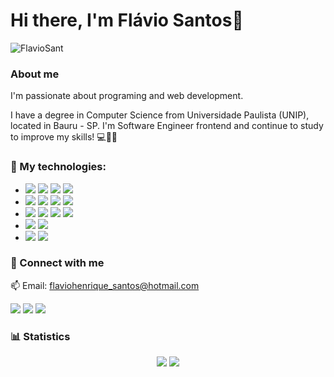 
# Hi there, I'm Flávio Santos👋

<p align="left">
 <img src="https://komarev.com/ghpvc/?username=FlavioSant&label=Profile%20views&color=blue&style=flat-square" alt="FlavioSant" />
</p>

### About me

I'm passionate about programing and web development.

I have a degree in Computer Science from Universidade Paulista (UNIP), located in Bauru - SP. I'm Software Engineer frontend and continue to study to improve my skills! 💻🚀💜

### 🚀 My technologies:

- [![](https://img.shields.io/badge/React-20232A?style=for-the-badge&logo=react&logoColor=61DAFB)]() [![](https://img.shields.io/badge/React_Native-20232A?style=for-the-badge&logo=react&logoColor=61DAFB)]() [![](https://img.shields.io/badge/next.js-000000?style=for-the-badge&logo=nextdotjs&logoColor=white)]() [![](https://img.shields.io/badge/Electron-2B2E3A?style=for-the-badge&logo=electron&logoColor=9FEAF9)]()
-  [![](https://img.shields.io/badge/Node.js-339933?style=for-the-badge&logo=nodedotjs&logoColor=white)]() [![](https://img.shields.io/badge/JavaScript-323330?style=for-the-badge&logo=javascript&logoColor=F7DF1E)]() [![](https://img.shields.io/badge/TypeScript-007ACC?style=for-the-badge&logo=typescript&logoColor=white)]() [![](https://img.shields.io/badge/GraphQl-E10098?style=for-the-badge&logo=graphql&logoColor=white)]()
- [![](https://img.shields.io/badge/HTML5-E34F26?style=for-the-badge&logo=html5&logoColor=white)]() [![](https://img.shields.io/badge/CSS3-1572B6?style=for-the-badge&logo=css3&logoColor=white)]() [![](https://img.shields.io/badge/styled--components-DB7093?style=for-the-badge&logo=styled-components&logoColor=white)]() [![](https://img.shields.io/badge/Figma-F24E1E?style=for-the-badge&logo=figma&logoColor=white)]()
- [![](https://img.shields.io/badge/Visual_Studio_Code-0078D4?style=for-the-badge&logo=visual%20studio%20code&logoColor=white)]() [![](https://img.shields.io/badge/Docker-2CA5E0?style=for-the-badge&logo=docker&logoColor=white)]()
- [![](https://img.shields.io/badge/Yarn-2C8EBB?style=for-the-badge&logo=yarn&logoColor=white)]() [![](https://img.shields.io/badge/npm-CB3837?style=for-the-badge&logo=npm&logoColor=white)]()

### 📲 Connect with me
 :mailbox: Email: flaviohenrique_santos@hotmail.com<br/>
 
[![](https://img.shields.io/badge/LinkedIn-0077B5?style=for-the-badge&logo=linkedin&logoColor=white)](https://www.linkedin.com/in/flavio-santos-75487a164/) [![](https://img.shields.io/badge/Instagram-E4405F?style=for-the-badge&logo=instagram&logoColor=white)](https://www.instagram.com/flavio_santos_/) [![](https://img.shields.io/badge/Facebook-1877F2?style=for-the-badge&logo=facebook&logoColor=white)](https://www.facebook.com/flavio.santos.9887)

### 📊 Statistics

<div align="center">
  <img src="https://github-readme-stats.vercel.app/api?username=FlavioSant&show_icons=true&theme=bear&include_all_commits=true&count_private=true" />
 
  <img src="https://github-readme-stats.vercel.app/api/top-langs/?username=FlavioSant&layout=compact&langs_count=16&theme=bear" />
</div>
